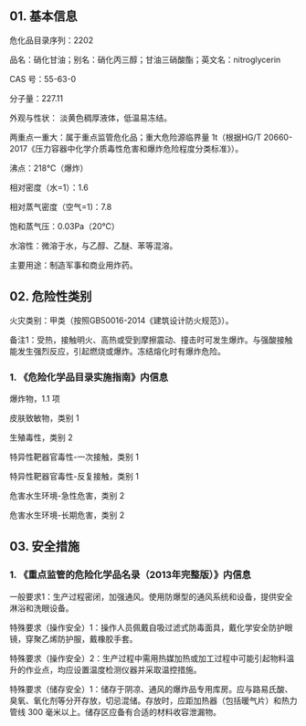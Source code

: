 ## 01. 基本信息

危化品目录序列：2202

品名：硝化甘油；别名：硝化丙三醇；甘油三硝酸酯；英文名：nitroglycerin

CAS 号：55-63-0

分子量：227.11

外观与性状： 淡黄色稠厚液体，低温易冻结。

两重点一重大：属于重点监管危化品；重大危险源临界量 1t（根据HG/T 20660-2017《压力容器中化学介质毒性危害和爆炸危险程度分类标准》）。

沸点：218℃（爆炸）

相对密度（水=1）：1.6

相对蒸气密度（空气=1)：7.8

饱和蒸气压：0.03Pa（20℃）

水溶性：微溶于水，与乙醇、乙醚、苯等混溶。

主要用途：制造军事和商业用炸药。

## 02. 危险性类别

火灾类别：甲类（按照GB50016-2014《建筑设计防火规范》）。

备注1：受热，接触明火、高热或受到摩擦震动、撞击时可发生爆炸。与强酸接触能发生强烈反应，引起燃烧或爆炸。冻结熔化时有爆炸危险。   

### 1. 《危险化学品目录实施指南》内信息

爆炸物，1.1 项

皮肤致敏物，类别 1

生殖毒性，类别 2

特异性靶器官毒性-一次接触，类别 1

特异性靶器官毒性-反复接触，类别 1

危害水生环境-急性危害，类别 2

危害水生环境-长期危害，类别 2

## 03. 安全措施

### 1. 《重点监管的危险化学品名录（2013年完整版）》内信息

一般要求1：生产过程密闭，加强通风。使用防爆型的通风系统和设备，提供安全淋浴和洗眼设备。

特殊要求（操作安全）1：操作人员佩戴自吸过滤式防毒面具，戴化学安全防护眼镜，穿聚乙烯防护服，戴橡胶手套。

特殊要求（操作安全）2：生产过程中需用热媒加热或加工过程中可能引起物料温升的作业点，均应设置温度检测仪器并采取温控措施。

特殊要求（储存安全）1：储存于阴凉、通风的爆炸品专用库房。应与路易氏酸、臭氧、氧化剂等分开存放，切忌混储。存放时，应距加热器（包括暖气片）和热力管线 300 毫米以上。储存区应备有合适的材料收容泄漏物。

